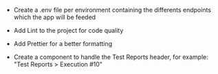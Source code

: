 - Create a .env file per environment containing the differents endpoints which the app will be feeded

- Add Lint to the project for code quality

- Add Prettier for a better formatting

- Create a component to handle the Test Reports header, for example: "Test Reports > Execution #10"
